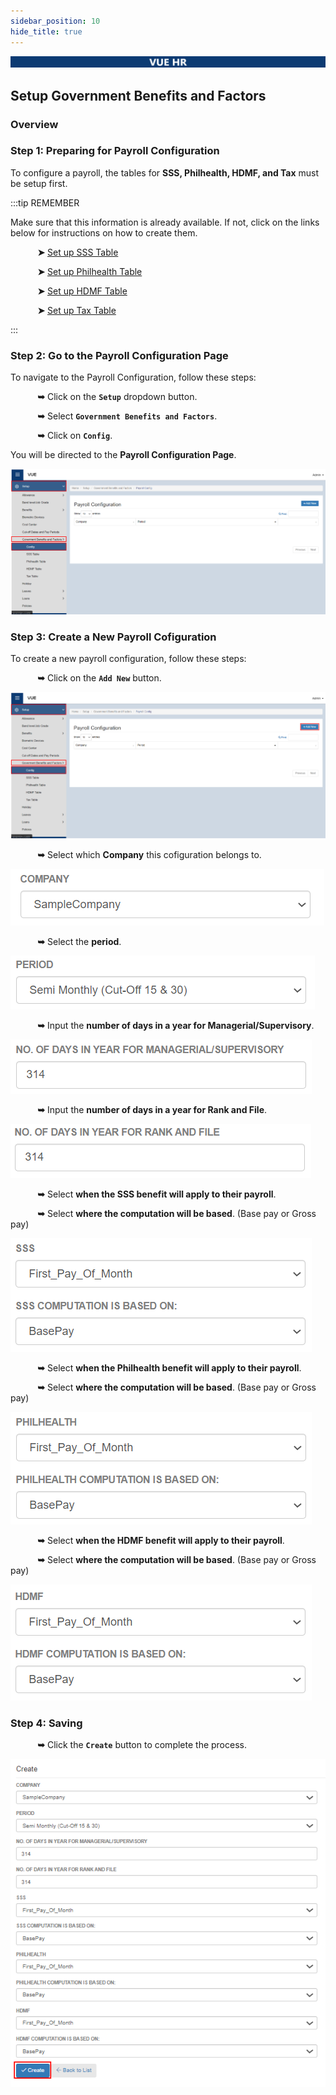 ```yaml
---
sidebar_position: 10
hide_title: true
---
```


![Banner](./img/banner.png)

## Setup Government Benefits and Factors

### Overview

<div class="justify-text">

</div>

### Step 1: Preparing for Payroll Configuration
To configure a payroll, the tables for **SSS, Philhealth, HDMF, and Tax** must be setup first.

:::tip REMEMBER

Make sure that this information is already available. If not, click on the links below for instructions on how to create them.

&nbsp;&nbsp;&nbsp;&nbsp;&nbsp;&nbsp;&nbsp;&nbsp;&nbsp;&nbsp;&nbsp;**➤** [Set up SSS Table](./Setup/SSS-Table.md)

&nbsp;&nbsp;&nbsp;&nbsp;&nbsp;&nbsp;&nbsp;&nbsp;&nbsp;&nbsp;&nbsp;**➤** [Set up Philhealth Table](./Setup/Philhealth-Table.md)

&nbsp;&nbsp;&nbsp;&nbsp;&nbsp;&nbsp;&nbsp;&nbsp;&nbsp;&nbsp;&nbsp;**➤** [Set up HDMF Table](./Setup/HDMF-Table.md)

&nbsp;&nbsp;&nbsp;&nbsp;&nbsp;&nbsp;&nbsp;&nbsp;&nbsp;&nbsp;&nbsp;**➤** [Set up Tax Table](./Setup/Tax-Table.md)

:::

### Step 2: Go to the Payroll Configuration Page
To navigate to the Payroll Configuration, follow these steps:

&nbsp;&nbsp;&nbsp;&nbsp;&nbsp;&nbsp;&nbsp;&nbsp;&nbsp;&nbsp;&nbsp;**➥** Click on the **`Setup`** dropdown button.

&nbsp;&nbsp;&nbsp;&nbsp;&nbsp;&nbsp;&nbsp;&nbsp;&nbsp;&nbsp;&nbsp;**➥** Select **`Government Benefits and Factors`**.

&nbsp;&nbsp;&nbsp;&nbsp;&nbsp;&nbsp;&nbsp;&nbsp;&nbsp;&nbsp;&nbsp;**➥** Click on **`Config`**.

You will be directed to the **Payroll Configuration Page**.

![Payroll Configuration](./img/setup-gov-config.png)

### Step 3: Create a New Payroll Cofiguration
To create a new payroll configuration, follow these steps:

&nbsp;&nbsp;&nbsp;&nbsp;&nbsp;&nbsp;&nbsp;&nbsp;&nbsp;&nbsp;&nbsp;**➥** Click on the **`Add New`** button.

![Payroll Configuration](./img/setup-gov-config-add.png)

&nbsp;&nbsp;&nbsp;&nbsp;&nbsp;&nbsp;&nbsp;&nbsp;&nbsp;&nbsp;&nbsp;**➥** Select which **Company** this cofiguration belongs to.

![Payroll Configuration](./img/pay-config-company.png)

&nbsp;&nbsp;&nbsp;&nbsp;&nbsp;&nbsp;&nbsp;&nbsp;&nbsp;&nbsp;&nbsp;**➥** Select the **period**.

![Payroll Configuration](./img/pay-config-period.png)

&nbsp;&nbsp;&nbsp;&nbsp;&nbsp;&nbsp;&nbsp;&nbsp;&nbsp;&nbsp;&nbsp;**➥** Input the **number of days in a year for Managerial/Supervisory**. 

![Payroll Configuration](./img/pay-config-managerial.png)

&nbsp;&nbsp;&nbsp;&nbsp;&nbsp;&nbsp;&nbsp;&nbsp;&nbsp;&nbsp;&nbsp;**➥** Input the **number of days in a year for Rank and File**.

![Payroll Configuration](./img/pay-config-rank.png)

&nbsp;&nbsp;&nbsp;&nbsp;&nbsp;&nbsp;&nbsp;&nbsp;&nbsp;&nbsp;&nbsp;**➥** Select **when the SSS benefit will apply to their payroll**.

&nbsp;&nbsp;&nbsp;&nbsp;&nbsp;&nbsp;&nbsp;&nbsp;&nbsp;&nbsp;&nbsp;**➥** Select **where the computation will be based**. (Base pay or Gross pay)

![Payroll Configuration](./img/pay-config-sss.png)

&nbsp;&nbsp;&nbsp;&nbsp;&nbsp;&nbsp;&nbsp;&nbsp;&nbsp;&nbsp;&nbsp;**➥** Select **when the Philhealth benefit will apply to their payroll**. 

&nbsp;&nbsp;&nbsp;&nbsp;&nbsp;&nbsp;&nbsp;&nbsp;&nbsp;&nbsp;&nbsp;**➥** Select **where the computation will be based**. (Base pay or Gross pay)

![Payroll Configuration](./img/pay-config-philhealth.png)

&nbsp;&nbsp;&nbsp;&nbsp;&nbsp;&nbsp;&nbsp;&nbsp;&nbsp;&nbsp;&nbsp;**➥** Select **when the HDMF benefit will apply to their payroll**. 

&nbsp;&nbsp;&nbsp;&nbsp;&nbsp;&nbsp;&nbsp;&nbsp;&nbsp;&nbsp;&nbsp;**➥** Select **where the computation will be based**. (Base pay or Gross pay)

![Payroll Configuration](./img/pay-config-hdmf.png)

### Step 4: Saving
&nbsp;&nbsp;&nbsp;&nbsp;&nbsp;&nbsp;&nbsp;&nbsp;&nbsp;&nbsp;&nbsp;**➥** Click the **`Create`** button to complete the process.

![Payroll Configuration](./img/pay-config-create.png)
<!-- 
:::tip SUCCESS

Congratulations! You have successfully added a **Government Benefits & Factors** for an employee. 

#### NEXT STEP...

- You can now create a process under **Timekeeping.**
- Click the **`Next`** button for the next instruction.

::: -->
